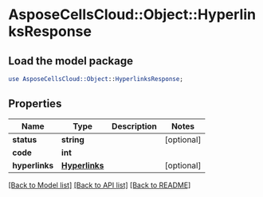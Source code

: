 # AsposeCellsCloud::Object::HyperlinksResponse

## Load the model package
```perl
use AsposeCellsCloud::Object::HyperlinksResponse;
```

## Properties
Name | Type | Description | Notes
------------ | ------------- | ------------- | -------------
**status** | **string** |  | [optional] 
**code** | **int** |  | 
**hyperlinks** | [**Hyperlinks**](Hyperlinks.md) |  | [optional] 

[[Back to Model list]](../README.md#documentation-for-models) [[Back to API list]](../README.md#documentation-for-api-endpoints) [[Back to README]](../README.md)


